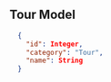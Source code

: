 **Tour Model**
----

  ```json
    {
      "id": Integer,
      "category": "Tour",
      "name": String
    }
  ```
